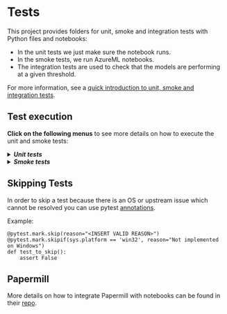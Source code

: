 # Tests

This project provides folders for unit, smoke and integration tests with Python files and notebooks:

 * In the unit tests we just make sure the notebook runs. 
 * In the smoke tests, we run AzureML notebooks.
 * The integration tests are used to check that the models are performing at a
   given threshold.
 
For more information, see a [quick introduction to unit, smoke and integration tests](https://miguelgfierro.com/blog/2018/a-beginners-guide-to-python-testing/).

## Test execution

**Click on the following menus** to see more details on how to execute the unit and smoke tests:

<details>
<summary><strong><em>Unit tests</em></strong></summary>

Unit tests ensure that each class or function behaves as it should. Every time a developer makes a pull request to staging or master branch, a battery of unit tests is executed. 

**Note that the next instructions execute the tests from the root folder.**

For executing the Python unit tests for the utilities:

    pytest tests/unit -m "not notebooks and not gpu"

For executing the Python unit tests for the notebooks:

    pytest tests/unit -m "notebooks and not gpu"

For executing the Python GPU unit tests for the utilities:

    pytest tests/unit -m "not notebooks and gpu"

For executing the Python GPU unit tests for the notebooks:

    pytest tests/unit -m "notebooks and gpu"

Note: today there are no specific gpu tests.

</details>


<details>
<summary><strong><em>Smoke tests</em></strong></summary>

The Smoke tests are notebooks that run on AzureML.

**Note that the next instructions execute the tests from the root folder.**

For executing the Python smoke tests:

    pytest tests/smoke -m "smoke and not gpu"

For executing the Python GPU smoke tests:

    pytest tests/smoke -m "smoke and gpu"

Note: today there are no specific gpu tests.

</details>



## Skipping Tests


In order to skip a test because there is an OS or upstream issue which cannot be resolved you can use pytest [annotations](https://docs.pytest.org/en/latest/skipping.html).
 
Example:

    @pytest.mark.skip(reason="<INSERT VALID REASON>")
    @pytest.mark.skipif(sys.platform == 'win32', reason="Not implemented on Windows")
    def test_to_skip():
        assert False


## Papermill

More details on how to integrate Papermill with notebooks can be found in their [repo](https://github.com/nteract/papermill).

